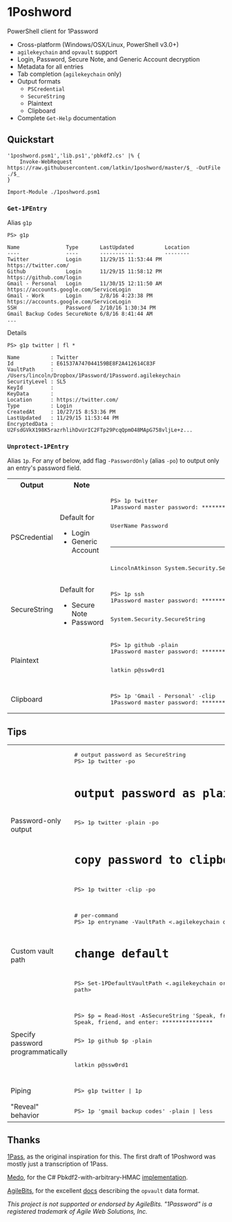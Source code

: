 # 1Poshword
PowerShell client for 1Password

  - Cross-platform (Windows/OSX/Linux, PowerShell v3.0+)
  - `agilekeychain` and `opvault` support
  - Login, Password, Secure Note, and Generic Account decryption
  - Metadata for all entries
  - Tab completion (`agilekeychain` only)
  - Output formats
    - `PSCredential`
    - `SecureString`
    - Plaintext
    - Clipboard
  - Complete `Get-Help` documentation

## Quickstart

```
'1poshword.psm1','lib.ps1','pbkdf2.cs' |% {
    Invoke-WebRequest https://raw.githubusercontent.com/latkin/1poshword/master/$_ -OutFile ./$_
}

Import-Module ./1poshword.psm1
```

### `Get-1PEntry`

Alias `g1p`

```
PS> g1p

Name               Type       LastUpdated          Location
----               ----       -----------          --------
Twitter            Login      11/29/15 11:53:44 PM https://twitter.com/
Github             Login      11/29/15 11:58:12 PM https://github.com/login
Gmail - Personal   Login      11/30/15 12:11:50 AM https://accounts.google.com/ServiceLogin
Gmail - Work       Login      2/8/16 4:23:38 PM    https://accounts.google.com/ServiceLogin
SSH                Password   2/10/16 1:30:34 PM
Gmail Backup Codes SecureNote 6/8/16 8:41:44 AM
...
```

Details

```
PS> g1p twitter | fl *

Name          : Twitter
Id            : E61537A747044159BE8F2A412614C83F
VaultPath     : /Users/lincoln/Dropbox/1Password/1Password.agilekeychain
SecurityLevel : SL5
KeyId         : 
KeyData       : 
Location      : https://twitter.com/
Type          : Login
CreatedAt     : 10/27/15 8:53:36 PM
LastUpdated   : 11/29/15 11:53:44 PM
EncryptedData : U2FsdGVkX198K5razrhlihDvUrIC2FTp29PcqQpmO48MApG758vljLe+z...
```

### `Unprotect-1PEntry`

Alias `1p`. For any of below, add flag `-PasswordOnly` (alias `-po`) to output only an entry's password field.

<table>
  <tr>
    <th>Output</th>
    <th>Note</th>
    <th/>
  </tr>
  <tr>
    <td>PSCredential</td>
    <td>Default for<ul><li>Login</li><li>Generic Account</li></td>
    <td><pre>PS> 1p twitter
1Password master password: ***************

UserName                            Password
--------                            --------
LincolnAtkinson System.Security.SecureString</pre>
    </td>
  </tr>
  <tr>
    <td>SecureString</td>
    <td>Default for<ul><li>Secure Note</li><li>Password</li></td>
    <td><pre>PS> 1p ssh
1Password master password: ***************

System.Security.SecureString</pre>
    </td>
  </tr>
  <tr>
    <td>Plaintext</td>
    <td/>
    <td><pre>
PS> 1p github -plain
1Password master password: ***************

latkin
p@ssw0rd1</pre>
    </td>
  </tr>
  <tr>
    <td>Clipboard</td>
    <td/>
    <td><pre>PS> 1p 'Gmail - Personal' -clip
1Password master password: ***************</pre>
    </td>
  </tr>

</table>

## Tips

<table>
  <tr>
    <td>Password-only output</td>
    <td><pre># output password as SecureString
PS> 1p twitter -po

# output password as plaintext
PS> 1p twitter -plain -po

# copy password to clipboard
PS> 1p twitter -clip -po</pre>
    </td>
  </tr>
  <tr>
    <td>Custom vault path</td>
    <td><pre># per-command
PS> 1p entryname -VaultPath <.agilekeychain or .opvault path>

# change default
PS> Set-1PDefaultVaultPath <.agilekeychain or .opvault path></pre>
    </td>
  </tr>
  <tr>
    <td>Specify password programmatically</td>
    <td><pre>PS> $p = Read-Host -AsSecureString 'Speak, friend, and enter'
Speak, friend, and enter: ***************

PS> 1p github $p -plain

latkin
p@ssw0rd1</pre>
    </td>
  </tr>
  <tr>
    <td>Piping</td>
    <td><pre>PS> g1p twitter | 1p</pre></td>
  </tr>
  <tr>
    <td>"Reveal" behavior</td>
    <td><pre>PS> 1p 'gmail backup codes' -plain | less</pre></td>
  </tr>
</table>

## Thanks

[1Pass](https://github.com/georgebrock/1pass), as the original inspiration for this. The first draft of 1Poshword
was mostly just a transcription of 1Pass.

[Medo](https://www.medo64.com/), for the C# Pbkdf2-with-arbitrary-HMAC [implementation](https://www.medo64.com/2012/04/pbkdf2-with-sha-256-and-others/).

[AgileBits](https://agilebits.com/), for the excellent [docs](https://support.1password.com/opvault-design/) describing the `opvault` data format.

_This project is not supported or endorsed by AgileBits.
"1Password" is a registered trademark of Agile Web Solutions, Inc._